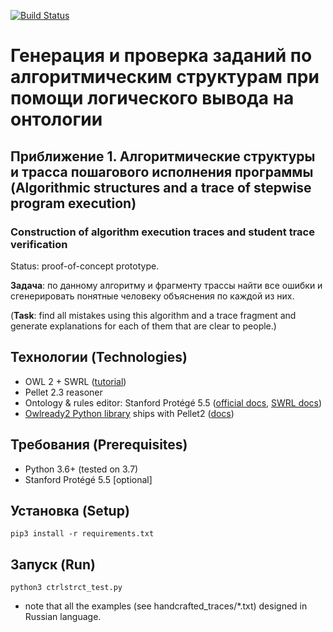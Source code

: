 [![Build Status](https://travis-ci.com/den1s0v/c_owl.svg?branch=master)](https://travis-ci.com/den1s0v/c_owl)

# Генерация и проверка заданий по алгоритмическим структурам при помощи логического вывода на онтологии #
## Приближение 1. Алгоритмические структуры и трасса пошагового исполнения программы (Algorithmic structures and a trace of stepwise program execution)

### Construction of algorithm execution traces and student trace verification #

Status: proof-of-concept prototype.

**Задача**: по данному алгоритму и фрагменту трассы найти все ошибки и сгенерировать понятные человеку объяснения по каждой из них.

(**Task**: find all mistakes using this algorithm and a trace fragment and generate explanations for each of them that are clear to people.)

## Технологии (Technologies)

- OWL 2 + SWRL ([tutorial](http://dior.ics.muni.cz/~makub/owl))
- Pellet 2.3 reasoner
- Ontology & rules editor: Stanford Protégé 5.5 ([official docs](http://protegeproject.github.io/protege/class-expression-syntax/), [SWRL docs](https://github.com/protegeproject/swrlapi/wiki))
- [Owlready2 Python library](https://pypi.org/project/Owlready2/) ships with Pellet2 ([docs](https://owlready2.readthedocs.io/))


## Требования (Prerequisites)

- Python 3.6+ (tested on 3.7)
- Stanford Protégé 5.5 [optional]

## Установка (Setup)

`pip3 install -r requirements.txt`

## Запуск (Run)

 `python3 ctrlstrct_test.py`

- note that all the examples (see handcrafted_traces/\*.txt) designed in Russian language.
